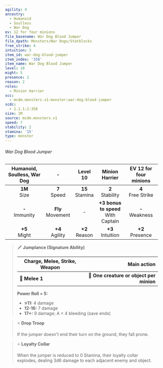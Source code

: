 ```yaml
---
agility: 4
ancestry:
  - Humanoid
  - Soulless
  - War Dog
ev: 12 for four minions
file_basename: War Dog Blood Jumper
file_dpath: Monsters/War Dogs/Statblocks
free_strike: 4
intuition: 3
item_id: war-dog-blood-jumper
item_index: '358'
item_name: War Dog Blood Jumper
level: 10
might: 5
presence: 2
reason: 2
roles:
  - Minion Harrier
scc:
  - mcdm.monsters.v1:monster:war-dog-blood-jumper
scdc:
  - 1.1.1:2:358
size: 1M
source: mcdm.monsters.v1
speed: 7
stability: 2
stamina: '15'
type: monster
---
```


###### War Dog Blood Jumper

| Humanoid, Soulless, War Dog |           -           |      Level 10       |             Minion Harrier              | EV 12 for four minions |
| :-------------------------: | :-------------------: | :-----------------: | :-------------------------------------: | :--------------------: |
|      **1M**<br/> Size       |   **7**<br/> Speed    | **15**<br/> Stamina |          **2**<br/> Stability           | **4**<br/> Free Strike |
|     **-**<br/> Immunity     | **Fly**<br/> Movement |          -          | **+3 bonus to speed**<br/> With Captain |  **-**<br/> Weakness   |
|      **+5**<br/> Might      |  **+4**<br/> Agility  | **+2**<br/> Reason  |          **+3**<br/> Intuition          |  **+2**<br/> Presence  |

<!-- -->
> 🗡 **Jumplance (Signature Ability)**
>
> | **Charge, Melee, Strike, Weapon** |                          **Main action** |
> | --------------------------------- | ---------------------------------------: |
> | **📏 Melee 1**                    | **🎯 One creature or object per minion** |
>
> **Power Roll + 5:**
>
> - **≤11:** 4 damage
> - **12-16:** 7 damage
> - **17+:** 9 damage; A < 4 bleeding (save ends)

<!-- -->
> ⭐️ **Drop Troop**
>
> If the jumper doesn't end their turn on the ground, they fall prone.

<!-- -->
> ⭐️ **Loyalty Collar**
>
> When the jumper is reduced to 0 Stamina, their loyalty collar explodes, dealing 3d6 damage to each adjacent enemy and object.
